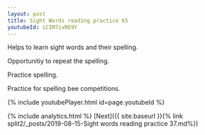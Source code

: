 ```yaml
---
layout: post
title: Sight Words reading practice 65
youtubeId: iCIM7ivRE9Y
---
```

 
 
Helps to learn sight words and their spelling.

Opportunitiy to repeat the spelling. 

Practice spelling. 
 
Practice for spelling bee competitions. 
 
{% include youtubePlayer.html id=page.youtubeId %}
 
 
{% include analytics.html %} 
[Next]({{ site.baseurl }}{% link  split2/_posts/2019-08-15-Sight words reading practice 37.md%})
 
